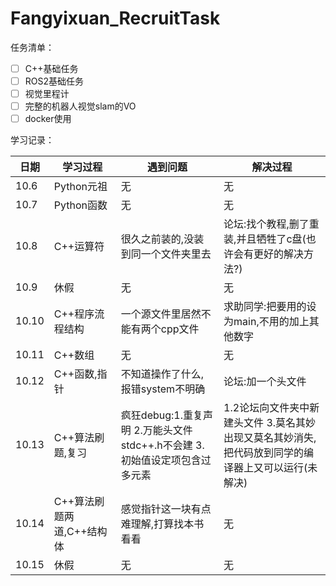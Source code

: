 # Fangyixuan_RecruitTask

任务清单：
- [ ] C++基础任务
- [ ] ROS2基础任务
- [ ] 视觉里程计
- [ ] 完整的机器人视觉slam的VO
- [ ] docker使用

学习记录：

| 日期| 学习过程| 遇到问题|解决过程|
|--------|--------------------------------------------------------|--------------------------------------------------------|--------------------------------------------------------|
|10.6|Python元祖|无|无|
|10.7|Python函数|无|无|
|10.8|C++运算符|很久之前装的,没装到同一个文件夹里去|论坛:找个教程,删了重装,并且牺牲了c盘(也许会有更好的解决方法?)|
|10.9|休假|无|无|
|10.10|C++程序流程结构|一个源文件里居然不能有两个cpp文件|求助同学:把要用的设为main,不用的加上其他数字|
|10.11|C++数组|无|无|
|10.12|C++函数,指针|不知道操作了什么,报错system不明确|论坛:加一个头文件|
|10.13|C++算法刷题,复习|疯狂debug:1.重复声明 2.万能头文件 stdc++.h不会建 3.初始值设定项包含过多元素|1.2论坛向文件夹中新建头文件 3.莫名其妙出现又莫名其妙消失,把代码放到同学的编译器上又可以运行(未解决)|
|10.14|C++算法刷题两道,C++结构体|感觉指针这一块有点难理解,打算找本书看看|无|
|10.15|休假|无|无|
